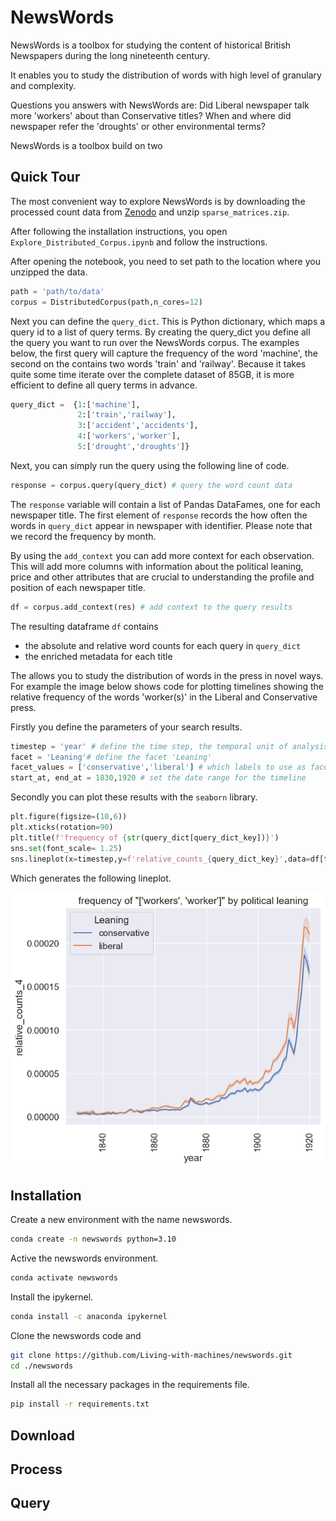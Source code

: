 # NewsWords

NewsWords is a toolbox for studying the content of historical British Newspapers during the long nineteenth century.

It enables you to study the distribution of words with high level of granulary and complexity. 

Questions you answers with NewsWords are: Did Liberal newspaper talk more 'workers' about than Conservative titles? When and where did newspaper refer the 'droughts' or other environmental terms?

NewsWords is a toolbox build on two 

## Quick Tour

The most convenient way to explore NewsWords is by downloading the processed count data from [Zenodo](https://zenodo.org/uploads/14996278) and unzip `sparse_matrices.zip`.

After following the installation instructions, you open `Explore_Distributed_Corpus.ipynb` and follow the instructions. 

After opening the notebook, you need to set path to the location where you unzipped the data.
```python
path = 'path/to/data'
corpus = DistributedCorpus(path,n_cores=12)
```

Next you can define the `query_dict`. This is Python dictionary, which maps a query id to a list of query terms. 
By creating the query_dict you define all the query you want to run over the NewsWords corpus. The examples below, the first query will capture the frequency of the word 'machine', the second on the contains two words 'train' and 'railway'. Because it takes quite some time iterate over the complete dataset of 85GB, it is more efficient to define all query terms in advance.

```python
query_dict =  {1:['machine'],
               2:['train','railway'],
               3:['accident','accidents'],
               4:['workers','worker'],
               5:['drought','droughts']}
```               

Next, you can simply run the query using the following line of code.

```python
response = corpus.query(query_dict) # query the word count data
```

The `response` variable will contain a list of Pandas DataFames, one for each newspaper title. The first element of `response` records the how often the words in `query_dict` appear in newspaper with identifier. Please note that we record the frequency by month. 

By using the `add_context` you can add more context for each observation. This will add more columns with information about the political leaning, price and other attributes that are crucial to understanding the profile and position of each newspaper title.

```python
df = corpus.add_context(res) # add context to the query results
```

The resulting dataframe `df` contains
- the absolute and relative word counts for each query in `query_dict`
- the enriched metadata for each title

The allows you to study the distribution of words in the press in novel ways. For example the image below shows code for plotting timelines showing the relative frequency of the words 'worker(s)' in the Liberal and Conservative press.

Firstly you define the parameters of your search results.

```python
timestep = 'year' # define the time step, the temporal unit of analysis, mostly year
facet = 'Leaning'# define the facet 'Leaning'
facet_values = ['conservative','liberal'] # which labels to use as facet values
start_at, end_at = 1830,1920 # set the date range for the timeline
```

Secondly you can plot these results with the `seaborn` library. 

```python
plt.figure(figsize=(10,6))
plt.xticks(rotation=90)
plt.title(f'frequency of {str(query_dict[query_dict_key])}')
sns.set(font_scale= 1.25)
sns.lineplot(x=timestep,y=f'relative_counts_{query_dict_key}',data=df[time_filter])
```

Which generates the following lineplot.

![lineplot](figures/lineplot1.png)

## Installation

Create a new environment with the name newswords.

```bash
conda create -n newswords python=3.10
```

Active the newswords environment.

```bash
conda activate newswords
```

Install the ipykernel.

```bash
conda install -c anaconda ipykernel
```

Clone the newswords code and 

```bash
git clone https://github.com/Living-with-machines/newswords.git
cd ./newswords
```

Install all the necessary packages in the requirements file.

```bash
pip install -r requirements.txt
```

## Download


## Process


## Query